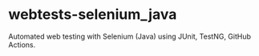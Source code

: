 # webtests-selenium_java
Automated web testing with Selenium (Java) using JUnit, TestNG, GitHub Actions.
